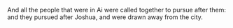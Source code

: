 And all the people that were in Ai were called together to pursue after them: and they pursued after Joshua, and were drawn away from the city.
